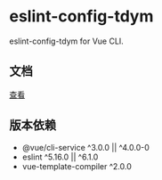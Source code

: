 # eslint-config-tdym

eslint-config-tdym for Vue CLI.

## 文档

[查看](Document.md)

## 版本依赖

- @vue/cli-service ^3.0.0 || ^4.0.0-0
- eslint ^5.16.0 || ^6.1.0
- vue-template-compiler ^2.0.0
